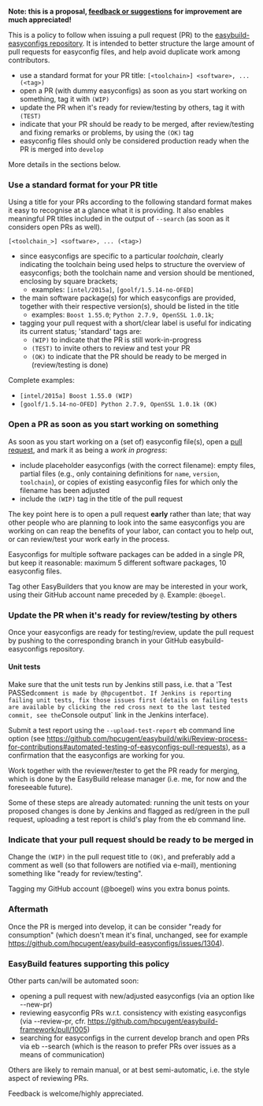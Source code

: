 **Note: this is a proposal, [feedback or suggestions](http://easybuild.readthedocs.org/en/latest/#getting-help) for improvement are much appreciated!**

This is a policy to follow when issuing a pull request (PR) to the [easybuild-easyconfigs repository](https://github.com/hpcugent/easybuild-easyconfigs/pulls). It is intended to better structure the large amount of pull requests for easyconfig files, and help avoid duplicate work among contributors.

* use a standard format for your PR title: ``[<toolchain>] <software>, ... (<tag>)``
* open a PR (with dummy easyconfigs) as soon as you start working on something, tag it with `(WIP)`
* update the PR when it's ready for review/testing by others, tag it with `(TEST)`
* indicate that your PR should be ready to be merged, after review/testing and fixing remarks or problems, by using the `(OK)` tag
* easyconfig files should only be considered production ready when the PR is merged into `develop`

More details in the sections below.

### Use a standard format for your PR title

Using a title for your PRs according to the following standard format makes it easy to recognise at a glance what it is providing. It also enables meaningful PR titles included in the output of `--search` (as soon as it considers open PRs as well).

``[<toolchain_>] <software>, ... (<tag>)``

* since easyconfigs are specific to a particular _toolchain_, clearly indicating the toolchain being used helps to structure the overview of easyconfigs; both the toolchain name and version should be mentioned, enclosing by square brackets;
  * examples: `[intel/2015a]`, `[goolf/1.5.14-no-OFED]`
* the main software package(s) for which easyconfigs are provided, together with their respective version(s), should be listed in the title
  * examples: `Boost 1.55.0`; `Python 2.7.9, OpenSSL 1.0.1k`;
* tagging your pull request with a short/clear label is useful for indicating its current status; 'standard' tags are:
  * `(WIP)` to indicate that the PR is still work-in-progress
  * `(TEST)` to invite others to review and test your PR
  * `(OK)` to indicate that the PR should be ready to be merged in (review/testing is done)

Complete examples:
 * `[intel/2015a] Boost 1.55.0 (WIP)`
 * `[goolf/1.5.14-no-OFED] Python 2.7.9, OpenSSL 1.0.1k (OK)`


### Open a PR as soon as you start working on something

As soon as you start working on a (set of) easyconfig file(s), open a [pull request](https://github.com/hpcugent/easybuild-easyconfigs/compare/), and mark it as being a _work in progress_:

* include placeholder easyconfigs (with the correct filename): empty files, partial files (e.g., only containing definitions for `name`, `version`, `toolchain`), or copies of existing easyconfig files for which only the filename has been adjusted
* include the `(WIP)` tag in the title of the pull request

The key point here is to open a pull request **early** rather than late; that way other people who are planning to look into the same easyconfigs you are working on can reap the benefits of your labor, can contact you to help out, or can review/test your work early in the process.

Easyconfigs for multiple software packages can be added in a single PR, but keep it reasonable: maximum 5 different software packages, 10 easyconfig files.

Tag other EasyBuilders that you know are may be interested in your work, using their GitHub account name preceded by `@`. Example: `@boegel`.


### Update the PR when it's ready for review/testing by others

Once your easyconfigs are ready for testing/review, update the pull request by pushing to the corresponding branch in your GitHub easybuild-easyconfigs repository.

#### Unit tests

Make sure that the unit tests run by Jenkins still pass, i.e. that a 'Test PASSed` comment is made by @hpcugentbot.
If Jenkins is reporting failing unit tests, fix those issues first (details on failing tests are available by clicking the red cross next to the last tested commit, see the `Console output` link in the Jenkins interface).

Submit a test report using the `--upload-test-report` eb command line option (see https://github.com/hpcugent/easybuild/wiki/Review-process-for-contributions#automated-testing-of-easyconfigs-pull-requests), as a confirmation that the easyconfigs are working for you.

Work together with the reviewer/tester to get the PR ready for merging, which is done by the EasyBuild release manager (i.e. me, for now and the foreseeable future).

Some of these steps are already automated: running the unit tests on your proposed changes is done by Jenkins and flagged as red/green in the pull request, uploading a test report is child's play from the eb command line.


### Indicate that your pull request should be ready to be merged in

Change the `(WIP)` in the pull request title to `(OK)`, and preferably add a comment as well (so that followers are notified via e-mail), mentioning something like "ready for review/testing".

Tagging my GitHub account (@boegel) wins you extra bonus points.


### Aftermath

Once the PR is merged into develop, it can be consider "ready for consumption" (which doesn't mean it's final, unchanged, see for example https://github.com/hpcugent/easybuild-easyconfigs/issues/1304).


### EasyBuild features supporting this policy

Other parts can/will be automated soon:
 * opening a pull request with new/adjusted easyconfigs (via an option like --new-pr)
 * reviewing easyconfig PRs w.r.t. consistency with existing easyconfigs (via --review-pr, cfr. https://github.com/hpcugent/easybuild-framework/pull/1005)
 * searching for easyconfigs in the current develop branch and open PRs via eb --search (which is the reason to prefer PRs over issues as a means of communication)

Others are likely to remain manual, or at best semi-automatic, i.e. the style aspect of reviewing PRs.

Feedback is welcome/highly appreciated.
